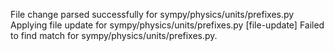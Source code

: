 File change parsed successfully for sympy/physics/units/prefixes.py
Applying file update for sympy/physics/units/prefixes.py
[file-update] Failed to find match for sympy/physics/units/prefixes.py.
